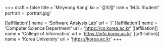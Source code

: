 +++
draft = false
title = 'Miryeong Kang'
ko = '강미령'
role = 'M.S. Student'
portrait = 'portrait.jpg'

[[affiliation]]
name = 'Software Analysis Lab'
url = '/'
[[affiliation]]
name = 'Computer Science Department'
url = 'https://cs.korea.ac.kr'
[[affiliation]]
name = 'College of Informatics'
url = 'https://info.korea.ac.kr'
[[affiliation]]
name = 'Korea University'
url = 'https://korea.ac.kr'
+++
